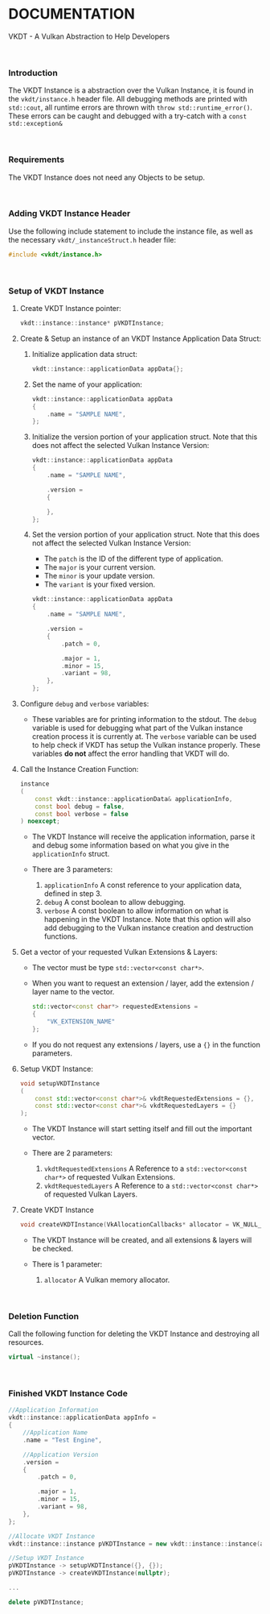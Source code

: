# DOCUMENTATION

VKDT - A Vulkan Abstraction to Help Developers

<br>

### Introduction

The VKDT Instance is a abstraction over the Vulkan Instance, it is found in the `vkdt/instance.h` header file.
All debugging methods are printed with `std::cout`, all runtime errors are thrown with `throw std::runtime_error()`. These errors can be caught and debugged with a try-catch with a `const std::exception&`

<br>

### Requirements

The VKDT Instance does not need any Objects to be setup.

<br>

### Adding VKDT Instance Header

Use the following include statement to include the instance file, as well as the necessary `vkdt/_instanceStruct.h` header file:
```cpp
#include <vkdt/instance.h>
```

<br>

### Setup of VKDT Instance

1. Create VKDT Instance pointer:
	```cpp
	vkdt::instance::instance* pVKDTInstance;
	```

2. Create & Setup an instance of an VKDT Instance Application Data Struct:
	1. Initialize application data struct:
		```cpp
		vkdt::instance::applicationData appData{};
		```

	2. Set the name of your application:
		```cpp
		vkdt::instance::applicationData appData
		{
			.name = "SAMPLE NAME",
		};
		```

	3. Initialize the version portion of your application struct. Note that this does not affect the selected Vulkan Instance Version:
		```cpp
		vkdt::instance::applicationData appData
		{
			.name = "SAMPLE NAME",

			.version =
			{

			},
		};
		```

	4. Set the version portion of your application struct. Note that this does not affect the selected Vulkan Instance Version:
		- The `patch` is the ID of the different type of application.
		- The `major` is your current version.
		- The `minor` is your update version.
		- The `variant` is your fixed version.
		```cpp
		vkdt::instance::applicationData appData
		{
			.name = "SAMPLE NAME",

			.version =
			{
				.patch = 0,

				.major = 1,
				.minor = 15,
				.variant = 98,
			},
		};
		```

3. Configure `debug` and `verbose` variables:
	- These variables are for printing information to the stdout. The `debug` variable is used for debugging what part of the Vulkan instance creation process it is currently at. The `verbose` variable can be used to help check if VKDT has setup the Vulkan instance properly. These variables **do not** affect the error handling that VKDT will do.

4. Call the Instance Creation Function:
	```cpp
	instance
	(
		const vkdt::instance::applicationData& applicationInfo,
		const bool debug = false,
		const bool verbose = false
	) noexcept;
	```

	- The VKDT Instance will receive the application information, parse it and debug some information based on what you give in the `applicationInfo` struct.

	- There are 3 parameters:
		1. `applicationInfo` A const reference to your application data, defined in step 3.
		2. `debug` A const boolean to allow debugging.
		3. `verbose` A const boolean to allow information on what is happening in the VKDT Instance. Note that this option will also add debugging to the Vulkan instance creation and destruction functions.

5. Get a vector of your requested Vulkan Extensions & Layers:
	- The vector must be type `std::vector<const char*>`.

	- When you want to request an extension / layer, add the extension / layer name to the vector.
		```cpp
		std::vector<const char*> requestedExtensions =
		{
			"VK_EXTENSION_NAME"
		};
		```

	- If you do not request any extensions / layers, use a `{}` in the function parameters.

6. Setup VKDT Instance:
	```cpp
	void setupVKDTInstance
	(
		const std::vector<const char*>& vkdtRequestedExtensions = {},
		const std::vector<const char*>& vkdtRequestedLayers = {}
	);
	```

	- The VKDT Instance will start setting itself and fill out the important vector.

	- There are 2 parameters:
		1. `vkdtRequestedExtensions` A Reference to a `std::vector<const char*>` of requested Vulkan Extensions.
		2. `vkdtRequestedLayers` A Reference to a `std::vector<const char*>` of requested Vulkan Layers.

6. Create VKDT Instance
	```cpp
	void createVKDTInstance(VkAllocationCallbacks* allocator = VK_NULL_HANDLE);
	```

	- The VKDT Instance will be created, and all extensions & layers will be checked.

	- There is 1 parameter:
		1. `allocator` A Vulkan memory allocator.

<br>

### Deletion Function

Call the following function for deleting the VKDT Instance and destroying all resources.

```cpp
virtual ~instance();
```

<br>

### Finished VKDT Instance Code

```cpp
//Application Information
vkdt::instance::applicationData appInfo =
{
	//Application Name
	.name = "Test Engine",

	//Application Version
	.version =
	{
		.patch = 0,

		.major = 1,
		.minor = 15,
		.variant = 98,
	},
};

//Allocate VKDT Instance
vkdt::instance::instance pVKDTInstance = new vkdt::instance::instance(appInfo, true, true);

//Setup VKDT Instance
pVKDTInstance -> setupVKDTInstance({}, {});
pVKDTInstance -> createVKDTInstance(nullptr);

...

delete pVKDTInstance;
```